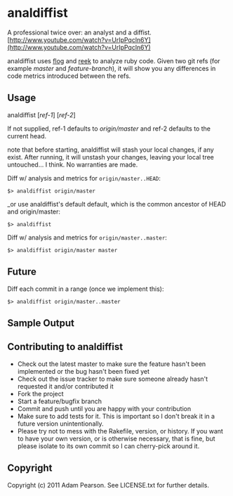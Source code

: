 analdiffist
============

A professional twice over: an analyst and a diffist.
[http://www.youtube.com/watch?v=UrIpPqcln6Y](http://www.youtube.com/watch?v=UrIpPqcln6Y)

analdiffist uses [flog](http://ruby.sadi.st/Flog.html) and [reek](https://github.com/kevinrutherford/reek/wiki) to analyze ruby code.
Given two git refs (for example *master* and *feature-branch*), it will show you any differences in code metrics introduced between the refs.

Usage
-------

analdiffist [*ref-1*] [*ref-2*]

If not supplied, ref-1 defaults to *origin/master* and ref-2 defaults to the current head. 

note that before starting, analdiffist will stash your local changes, if any exist. After running, it will unstash your changes, leaving your local tree untouched... I think. No warranties are made.

Diff w/ analysis and metrics for `origin/master..HEAD`:

    $> analdiffist origin/master

_or use analdiffist's default default, which is the common ancestor of HEAD and origin/master:

    $> analdiffist

Diff w/ analysis and metrics for `origin/master..master`:

    $> analdiffist origin/master master

Future
------

Diff each commit in a range (once we implement this):

    $> analdiffist origin/master..master


Sample Output
--------------



Contributing to analdiffist
------------------------------
* Check out the latest master to make sure the feature hasn't been implemented or the bug hasn't been fixed yet
* Check out the issue tracker to make sure someone already hasn't requested it and/or contributed it
* Fork the project
* Start a feature/bugfix branch
* Commit and push until you are happy with your contribution
* Make sure to add tests for it. This is important so I don't break it in a future version unintentionally.
* Please try not to mess with the Rakefile, version, or history. If you want to have your own version, or is otherwise necessary, that is fine, but please isolate to its own commit so I can cherry-pick around it.

Copyright
--------------------

Copyright (c) 2011 Adam Pearson. See LICENSE.txt for
further details.

